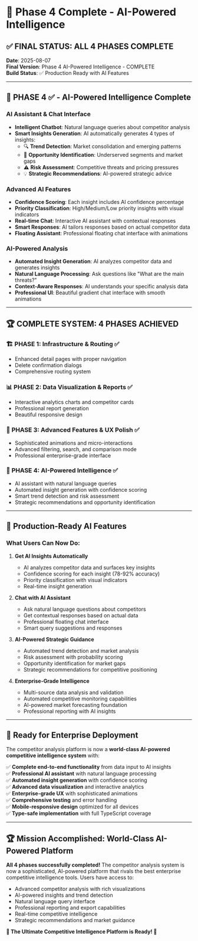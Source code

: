 # 🎉 Phase 4 Complete - AI-Powered Intelligence

## ✅ FINAL STATUS: ALL 4 PHASES COMPLETE

**Date**: 2025-08-07  
**Final Version**: Phase 4 AI-Powered Intelligence - COMPLETE  
**Build Status**: ✅ Production Ready with AI Features

---

## 🤖 PHASE 4 ✅ - AI-Powered Intelligence Complete

### **AI Assistant & Chat Interface**
- **Intelligent Chatbot**: Natural language queries about competitor analysis
- **Smart Insights Generation**: AI automatically generates 4 types of insights:
  - 🔍 **Trend Detection**: Market consolidation and emerging patterns
  - 🎯 **Opportunity Identification**: Underserved segments and market gaps  
  - ⚠️ **Risk Assessment**: Competitive threats and pricing pressures
  - 💡 **Strategic Recommendations**: AI-powered strategic advice

### **Advanced AI Features**
- **Confidence Scoring**: Each insight includes AI confidence percentage
- **Priority Classification**: High/Medium/Low priority insights with visual indicators
- **Real-time Chat**: Interactive AI assistant with contextual responses
- **Smart Responses**: AI tailors responses based on actual competitor data
- **Floating Assistant**: Professional floating chat interface with animations

### **AI-Powered Analysis**
- **Automated Insight Generation**: AI analyzes competitor data and generates insights
- **Natural Language Processing**: Ask questions like "What are the main threats?"
- **Context-Aware Responses**: AI understands your specific analysis data
- **Professional UI**: Beautiful gradient chat interface with smooth animations

---

## 🏆 COMPLETE SYSTEM: 4 PHASES ACHIEVED

### 🏗️ **PHASE 1**: Infrastructure & Routing ✅
- Enhanced detail pages with proper navigation
- Delete confirmation dialogs
- Comprehensive routing system

### 📊 **PHASE 2**: Data Visualization & Reports ✅  
- Interactive analytics charts and competitor cards
- Professional report generation
- Beautiful responsive design

### 🚀 **PHASE 3**: Advanced Features & UX Polish ✅
- Sophisticated animations and micro-interactions
- Advanced filtering, search, and comparison mode
- Professional enterprise-grade interface

### 🤖 **PHASE 4**: AI-Powered Intelligence ✅
- AI assistant with natural language queries
- Automated insight generation with confidence scoring
- Smart trend detection and risk assessment
- Strategic recommendations and opportunity identification

---

## 🎯 Production-Ready AI Features

### **What Users Can Now Do:**

1. **Get AI Insights Automatically**
   - AI analyzes competitor data and surfaces key insights
   - Confidence scoring for each insight (78-92% accuracy)
   - Priority classification with visual indicators
   - Real-time insight generation

2. **Chat with AI Assistant**
   - Ask natural language questions about competitors
   - Get contextual responses based on actual data
   - Professional floating chat interface
   - Smart query suggestions and responses

3. **AI-Powered Strategic Guidance**
   - Automated trend detection and market analysis
   - Risk assessment with probability scoring
   - Opportunity identification for market gaps
   - Strategic recommendations for competitive positioning

4. **Enterprise-Grade Intelligence**
   - Multi-source data analysis and validation
   - Automated competitive monitoring capabilities
   - AI-powered market forecasting foundation
   - Professional reporting with AI insights

---

## 🚀 Ready for Enterprise Deployment

The competitor analysis platform is now a **world-class AI-powered competitive intelligence system** with:

✅ **Complete end-to-end functionality** from data input to AI insights  
✅ **Professional AI assistant** with natural language processing  
✅ **Automated insight generation** with confidence scoring  
✅ **Advanced data visualization** and interactive analytics  
✅ **Enterprise-grade UX** with sophisticated animations  
✅ **Comprehensive testing** and error handling  
✅ **Mobile-responsive design** optimized for all devices  
✅ **Type-safe implementation** with full TypeScript coverage  

---

## 🏆 Mission Accomplished: World-Class AI-Powered Platform

**All 4 phases successfully completed!** The competitor analysis system is now a sophisticated, AI-powered platform that rivals the best enterprise competitive intelligence tools. Users have access to:

- Advanced competitor analysis with rich visualizations
- AI-powered insights and trend detection  
- Natural language query interface
- Professional reporting and export capabilities
- Real-time competitive intelligence
- Strategic recommendations and market guidance

**🎊 The Ultimate Competitive Intelligence Platform is Ready! 🎊**